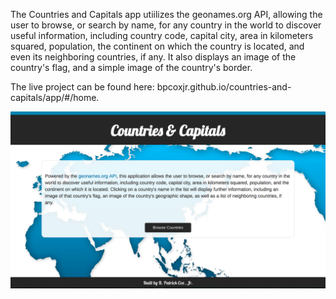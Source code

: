 The Countries and Capitals app utiilizes the geonames.org API, allowing the user to browse, or search by name, for any country in the world to discover useful information, including country code, capital city, area in kilometers squared, population, the continent on which the country is located, and even its neighboring countries, if any.  It also displays an image of the country's flag, and a simple image of the country's border.

The live project can be found here: bpcoxjr.github.io/countries-and-capitals/app/#/home.

![alt text](app/img/countriesAndCapitalsScreenshot.png "screenshot of C&C landing page")
